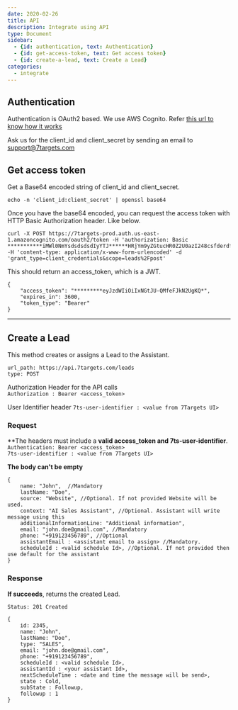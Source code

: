 ```yaml
---
date: 2020-02-26
title: API  
description: Integrate using API 
type: Document
sidebar:
  - {id: authentication, text: Authentication}
  - {id: get-access-token, text: Get access token}
  - {id: create-a-lead, text: Create a Lead}
categories:
  - integrate
---
```


## Authentication
Authentication is OAuth2 based. We use AWS Cognito. Refer [this url to know how it works](https://docs.aws.amazon.com/cognito/latest/developerguide/cognito-userpools-server-contract-reference.html)

Ask us for the client_id and client_secret by sending an email to support@7targets.com

## Get access token

Get a Base64 encoded string of client_id and client_secret.

```echo -n 'client_id:client_secret' | openssl base64```

Once you have the base64 encoded, you can request the access token with HTTP Basic Authorization header. Like below.

```
curl -X POST https://7targets-prod.auth.us-east-1.amazoncognito.com/oauth2/token -H 'authorization: Basic ***********iMWl0NmYsdsdsdsdIyYTJ******HRjYm9yZGtucHR0Z2U0azI248csfderdfZhZ3J***************' -H 'content-type: application/x-www-form-urlencoded' -d 'grant_type=client_credentials&scope=leads%2Fpost'
```

This should return an access_token, which is a JWT.

```
{
    "access_token": "*********eyJzdWIiOiIxNGtJU-QMfeFJkN2UgKQ*",
    "expires_in": 3600,
    "token_type": "Bearer"
}
```

---
## Create a Lead
This method creates or assigns a Lead to the Assistant.  

```
url_path: https://api.7targets.com/leads
type: POST
```


Authorization Header for the API calls  
`Authorization : Bearer <access_token>`

User Identifier header
`7ts-user-identifier : <value from 7Targets UI>`

### Request

**The headers must include a **valid access_token and 7ts-user-identifier**.  
`Authentication: Bearer <access_token>`  
`7ts-user-identifier : <value from 7Targets UI>`  

**The body can't be empty**  
```
{
    name: "John",  //Mandatory
    lastName: "Doe", 
    source: "Website", //Optional. If not provided Website will be used.
    context: "AI Sales Assistant", //Optional. Assistant will write message using this
    additionalInformationLine: "Additional information", 
    email: "john.doe@gmail.com", //Mandatory 
    phone: "+919123456789", //Optional
    assistantEmail : <assistant email to assign> //Mandatory.
    scheduleId : <valid schedule Id>, //Optional. If not provided then use default for the assistant
}
```

### Response

**If succeeds**, returns the created Lead.

`Status: 201 Created`
```
{
    id: 2345,
    name: "John",   
    lastName: "Doe", 
    type: "SALES", 
    email: "john.doe@gmail.com", 
    phone: "+919123456789", 
    scheduleId : <valid schedule Id>,
    assistantId : <your assistant Id>,
    nextScheduleTime : <date and time the message will be send>,
    state : Cold,
    subState : Followup,
    followup : 1
}
```